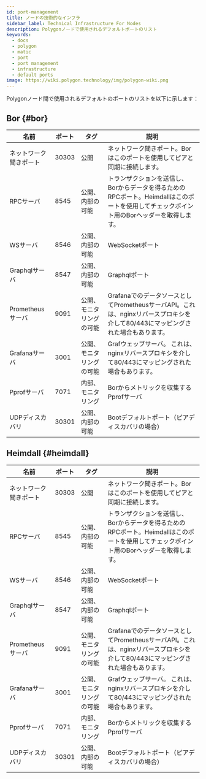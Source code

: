 ```yaml
---
id: port-management
title: ノードの技術的なインフラ
sidebar_label: Technical Infrastructure For Nodes
description: Polygonノードで使用されるデフォルトポートのリスト
keywords:
  - docs
  - polygon
  - matic
  - port
  - port management
  - infrastructure
  - default ports
image: https://wiki.polygon.technology/img/polygon-wiki.png
---
```


Polygonノード間で使用されるデフォルトのポートのリストを以下に示します：

## Bor {#bor}

| ﻿名前 | ポート | タグ | 説明 |
|------------------------|-------|---------------------------|----------------------------------------------------------------------------------------------------------------|
| ネットワーク聞きポート | 30303 | 公開 | ネットワーク聞きポート。Borはこのポートを使用してピアと同期に接続します。　 |
| RPCサーバ | 8545 | 公開、内部の可能 | トランザクションを送信し、Borからデータを得るためのRPCポート。Heimdallはこのポートを使用してチェックポイント用のBorヘッダーを取得します。 |
| WSサーバ | 8546 | 公開、内部の可能 | WebSocketポート |
| Graphqlサーバ | 8547 | 公開、内部の可能 | Graphqlポート |
| Prometheusサーバ | 9091 | 公開、モニタリングの可能 | GrafanaでのデータソースとしてPrometheusサーバAPI。これは、nginxリバースプロキシを介して80/443にマッピングされた場合もあります。 |
| Grafanaサーバ | 3001 | 公開、モニタリングの可能 | Grafウェッブサーバ。 これは、nginxリバースプロキシを介して80/443にマッピングされた場合もあります。 |
| Pprofサーバ | 7071 | 内部、モニタリング | Borからメトリックを収集するPprofサーバ |
| UDPディスカバリ | 30301 | 公開、内部の可能 | Bootデフォルトポート（ピアディスカバリの場合） |

## Heimdall {#heimdall}

| ﻿名前 | ポート | タグ | 説明 |
|------------------------|-------|---------------------------|----------------------------------------------------------------------------------------------------------------|
| ネットワーク聞きポート | 30303 | 公開 | ネットワーク聞きポート。Borはこのポートを使用してピアと同期に接続します。　 |
| RPCサーバ | 8545 | 公開、内部の可能 | トランザクションを送信し、Borからデータを得るためのRPCポート。Heimdallはこのポートを使用してチェックポイント用のBorヘッダーを取得します。 |
| WSサーバ | 8546 | 公開、内部の可能 | WebSocketポート |
| Graphqlサーバ | 8547 | 公開、内部の可能 | Graphqlポート |
| Prometheusサーバ | 9091 | 公開、モニタリングの可能 | GrafanaでのデータソースとしてPrometheusサーバAPI。これは、nginxリバースプロキシを介して80/443にマッピングされた場合もあります。 |
| Grafanaサーバ | 3001 | 公開、モニタリングの可能 | Grafウェッブサーバ。 これは、nginxリバースプロキシを介して80/443にマッピングされた場合もあります。 |
| Pprofサーバ | 7071 | 内部、モニタリング | Borからメトリックを収集するPprofサーバ |
| UDPディスカバリ | 30301 | 公開、内部の可能 | Bootデフォルトポート（ピアディスカバリの場合） |
